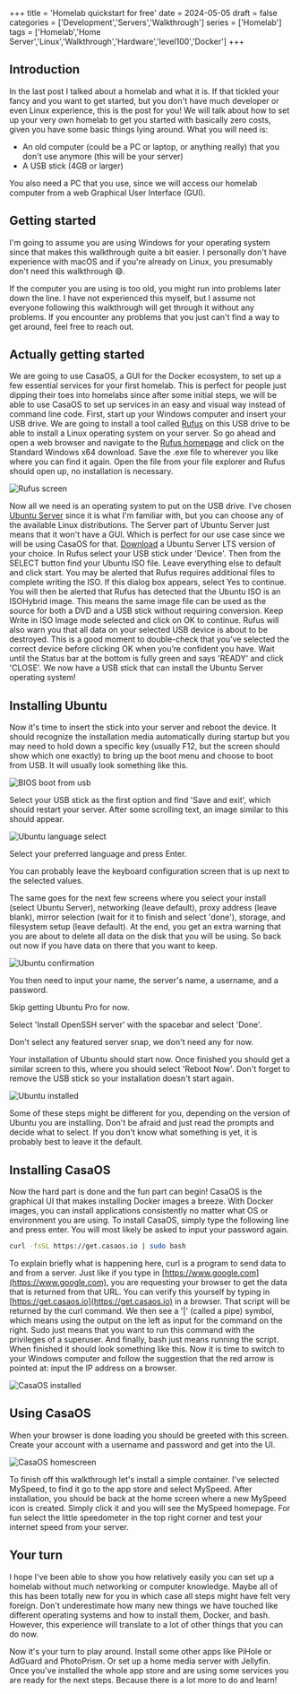 +++
title = 'Homelab quickstart for free'
date = 2024-05-05
draft = false
categories = ['Development','Servers','Walkthrough']
series = ['Homelab']
tags = ['Homelab','Home Server','Linux','Walkthrough','Hardware','level100','Docker']
+++

## Introduction

In the last post I talked about a homelab and what it is.
If that tickled your fancy and you want to get started, but you don't have much developer or even Linux experience, this is the post for you!
We will talk about how to set up your very own homelab to get you started with basically zero costs, given you have some basic things lying around.
What you will need is:

* An old computer (could be a PC or laptop, or anything really) that you don't use anymore (this will be your server)
* A USB stick (4GB or larger)

You also need a PC that you use, since we will access our homelab computer from a web Graphical User Interface (GUI).

## Getting started

I'm going to assume you are using Windows for your operating system since that makes this walkthrough quite a bit easier.
I personally don't have experience with macOS and if you're already on Linux, you presumably don't need this walkthrough :smile:.

If the computer you are using is too old, you might run into problems later down the line.
I have not experienced this myself, but I assume not everyone following this walkthrough will get through it without any problems.
If you encounter any problems that you just can't find a way to get around, feel free to reach out.

## Actually getting started

We are going to use CasaOS, a GUI for the Docker ecosystem, to set up a few essential services for your first homelab.
This is perfect for people just dipping their toes into homelabs since after some initial steps, we will be able to use CasaOS to set up services in an easy and visual way instead of command line code.
First, start up your Windows computer and insert your USB drive.
We are going to install a tool called [Rufus](https://rufus.ie/en/) on this USB drive to be able to install a Linux operating system on your server.
So go ahead and open a web browser and navigate to the [Rufus homepage](https://rufus.ie/en/) and click on the Standard Windows x64 download.
Save the .exe file to wherever you like where you can find it again.
Open the file from your file explorer and Rufus should open up, no installation is necessary.

![Rufus screen](/images/homelab-quickstart/rufus.png)

Now all we need is an operating system to put on the USB drive.
I've chosen [Ubuntu Server](https://ubuntu.com/download/server#release-notes) since it is what I'm familiar with, but you can choose any of the available Linux distributions.
The Server part of Ubuntu Server just means that it won't have a GUI.
Which is perfect for our use case since we will be using CasaOS for that.
[Download](https://ubuntu.com/download/server) a Ubuntu Server LTS version of your choice.
In Rufus select your USB stick under 'Device'.
Then from the SELECT button find your Ubuntu ISO file.
Leave everything else to default and click start.
You may be alerted that Rufus requires additional files to complete writing the ISO.
If this dialog box appears, select Yes to continue.
You will then be alerted that Rufus has detected that the Ubuntu ISO is an ISOHybrid image.
This means the same image file can be used as the source for both a DVD and a USB stick without requiring conversion.
Keep Write in ISO Image mode selected and click on OK to continue.
Rufus will also warn you that all data on your selected USB device is about to be destroyed.
This is a good moment to double-check that you’ve selected the correct device before clicking OK when you’re confident you have.
Wait until the Status bar at the bottom is fully green and says 'READY' and click 'CLOSE'.
We now have a USB stick that can install the Ubuntu Server operating system!

## Installing Ubuntu

Now it's time to insert the stick into your server and reboot the device.
It should recognize the installation media automatically during startup but you may need to hold down a specific key (usually F12, but the screen should show which one exactly) to bring up the boot menu and choose to boot from USB.
It will usually look something like this.

![BIOS boot from usb](/images/homelab-quickstart/boot_bios.png)

Select your USB stick as the first option and find 'Save and exit', which should restart your server.
After some scrolling text, an image similar to this should appear.

![Ubuntu language select](/images/homelab-quickstart/ubuntu_language.png)

Select your preferred language and press Enter.

You can probably leave the keyboard configuration screen that is up next to the selected values.

The same goes for the next few screens where you select your install (select Ubuntu Server), networking (leave default), proxy address (leave blank), mirror selection (wait for it to finish and select 'done'), storage, and filesystem setup (leave default).
At the end, you get an extra warning that you are about to delete all data on the disk that you will be using.
So back out now if you have data on there that you want to keep.

![Ubuntu confirmation](/images/homelab-quickstart/ubuntu_confirmation.png)

You then need to input your name, the server's name, a username, and a password.

Skip getting Ubuntu Pro for now.

Select 'Install OpenSSH server' with the spacebar and select 'Done'.

Don't select any featured server snap, we don't need any for now.

Your installation of Ubuntu should start now.
Once finished you should get a similar screen to this, where you should select 'Reboot Now'.
Don't forget to remove the USB stick so your installation doesn't start again.

![Ubuntu installed](/images/homelab-quickstart/ubuntu_installed.png)

Some of these steps might be different for you, depending on the version of Ubuntu you are installing.
Don't be afraid and just read the prompts and decide what to select.
If you don't know what something is yet, it is probably best to leave it the default.

## Installing CasaOS

Now the hard part is done and the fun part can begin!
CasaOS is the graphical UI that makes installing Docker images a breeze.
With Docker images, you can install applications consistently no matter what OS or environment you are using.
To install CasaOS, simply type the following line and press enter.
You will most likely be asked to input your password again.

``` bash
curl -fsSL https://get.casaos.io | sudo bash
```

To explain briefly what is happening here, curl is a program to send data to and from a server.
Just like if you type in [https://www.google.com](https://www.google.com), you are requesting your browser to get the data that is returned from that URL.
You can verify this yourself by typing in [https://get.casaos.io](https://get.casaos.io) in a browser.
That script will be returned by the curl command.
We then see a '|' (called a pipe) symbol, which means using the output on the left as input for the command on the right.
Sudo just means that you want to run this command with the privileges of a superuser.
And finally, bash just means running the script.
When finished it should look something like this.
Now it is time to switch to your Windows computer and follow the suggestion that the red arrow is pointed at: input the IP address on a browser.

![CasaOS installed](/images/homelab-quickstart/casaos_installed.png)

## Using CasaOS

When your browser is done loading you should be greeted with this screen.
Create your account with a username and password and get into the UI.

![CasaOS homescreen](/images/homelab-quickstart/casaos_homescreen.png)

To finish off this walkthrough let's install a simple container.
I've selected MySpeed, to find it go to the app store and select MySpeed.
After installation, you should be back at the home screen where a new MySpeed icon is created.
Simply click it and you will see the MySpeed homepage.
For fun select the little speedometer in the top right corner and test your internet speed from your server.

## Your turn

I hope I've been able to show you how relatively easily you can set up a homelab without much networking or computer knowledge.
Maybe all of this has been totally new for you in which case all steps might have felt very foreign.
Don't underestimate how many new things we have touched like different operating systems and how to install them, Docker, and bash.
However, this experience will translate to a lot of other things that you can do now.

Now it's your turn to play around.
Install some other apps like PiHole or AdGuard and PhotoPrism.
Or set up a home media server with Jellyfin.
Once you've installed the whole app store and are using some services you are ready for the next steps.
Because there is a lot more to do and learn!
